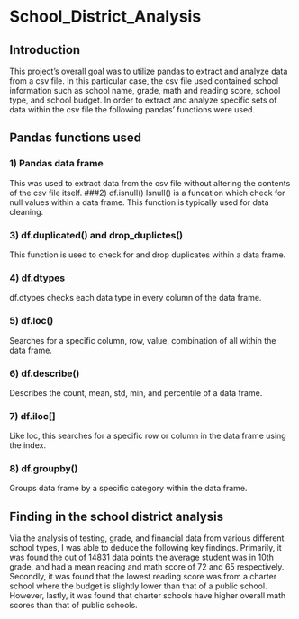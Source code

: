 # School_District_Analysis
## Introduction
This project’s overall goal was to utilize pandas to extract and analyze data from a csv file. In this particular case, the csv file used contained school information such as school name, grade, math and reading score, school type, and school budget. In order to extract and analyze specific sets of data within the csv file the following pandas’ functions were used.
## Pandas functions used
### 1) Pandas data frame
This was used to extract data from the csv file without altering the contents of the csv file itself. 
###2) df.isnull()
Isnull() is a funcation which check for null values within a data frame. This function is typically used for data cleaning.
### 3) df.duplicated() and drop_duplictes()
This function is used to check for and drop duplicates within a data frame.
### 4) df.dtypes
df.dtypes checks each data type in every column of the data frame.
### 5) df.loc()
Searches for a specific column, row, value, combination of all within the data frame.
### 6) df.describe()
Describes the count, mean, std, min, and percentile of a data frame. 
### 7) df.iloc[]
Like loc, this searches for a specific row or column in the data frame using the index.
### 8) df.groupby()
Groups data frame by a specific category within the data frame. 

## Finding in the school district analysis
Via the analysis of testing, grade, and financial data from various different school types, I was able to deduce the following key findings. Primarily, it was found the out of 14831 data points the average student was in 10th grade, and had a mean reading and math score of 72 and 65 respectively. Secondly, it was found that the lowest reading score was from a charter school where the budget is slightly lower than that of a public school. However, lastly, it was found that charter schools have higher overall math scores than that of public schools. 
